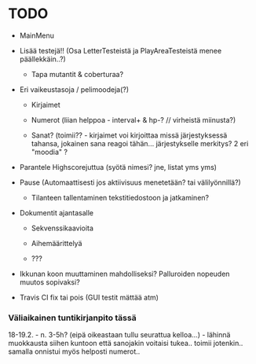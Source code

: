 TODO
====

-   MainMenu

-   Lisää testejä!! (Osa LetterTesteistä ja PlayAreaTesteistä menee
    päällekkäin..?)

    -   Tapa mutantit & coberturaa?

-   Eri vaikeustasoja / pelimoodeja(?)

    -   Kirjaimet

    -   Numerot (liian helppoa - interval+ & hp-? // virheistä miinusta?)

    -   Sanat? (toimii?? - kirjaimet voi kirjoittaa missä järjestyksessä
        tahansa, jokainen sana reagoi tähän... järjestykselle merkitys? 2 eri
        "moodia" ?

-   Parantele Highscorejuttua (syötä nimesi? jne, listat yms yms)

-   Pause (Automaattisesti jos aktiivisuus menetetään? tai välilyönnillä?)

    -   Tilanteen tallentaminen tekstitiedostoon ja jatkaminen?

-   Dokumentit ajantasalle

    -   Sekvenssikaavioita

    -   Aihemäärittelyä

    -   ???

-   Ikkunan koon muuttaminen mahdolliseksi? Palluroiden nopeuden muutos
    sopivaksi?



-   Travis CI fix tai pois (GUI testit mättää atm)



### Väliaikainen tuntikirjanpito tässä

18-19.2. - n. 3-5h? (eipä oikeastaan tullu seurattua kelloa...) - lähinnä
muokkausta siihen kuntoon että sanojakin voitaisi tukea.. toimii jotenkin..
samalla onnistui myös helposti numerot..


